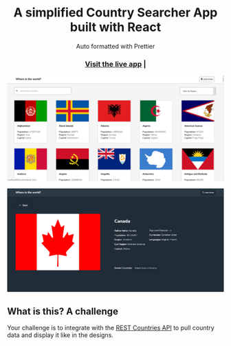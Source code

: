 <h1 align="center">A simplified Country Searcher App built with React</h1>

<div align="center">Auto formatted with Prettier</div>

<h3 align="center">
  <a href="https://whereintheworld-react.netlify.app/">Visit the live app</a> |
</h3>

![App screenshot](./assets/HomePage.PNG)

![App screenshot](./assets/DetailsPage.PNG)

## What is this? A challenge

Your challenge is to integrate with the [REST Countries API](https://restcountries.eu) to pull country data and display it like in the designs.
